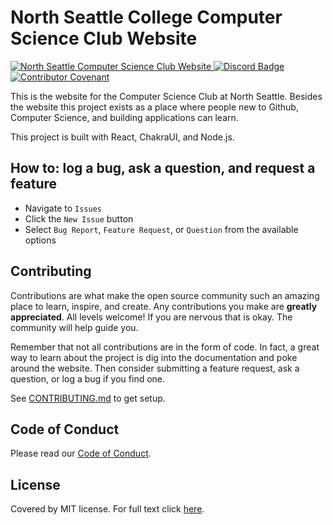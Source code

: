 # North Seattle College Computer Science Club Website

<div id="badges">
  <a href="https://northcs.org">
    <img src="https://img.shields.io/website?url=https%3A%2F%2Fnorthcs.org/" alt="North Seattle Computer Science Club Website"/>
  </a>
  <a href="https://discord.gg/PG2re4Zb4h">
    <img src="https://img.shields.io/discord/564559681339785228?label=discord&labelColor=5865F2&color=2C2F33" alt="Discord Badge"/>
  </a>
  <a href="https://github.com/nsccs/club_website/blob/main/CODE_OF_CONDUCT.md">
    <img src="https://img.shields.io/badge/Contributor%20Covenant-2.1-4baaaa.svg" alt="Contributor Covenant"/>
  </a>
</div>

This is the website for the Computer Science Club at North Seattle. Besides the website this project exists as a place where people new to Github, Computer Science, and building applications can learn.

This project is built with React, ChakraUI, and Node.js.

## How to: log a bug, ask a question, and request a feature

-   Navigate to `Issues`
-   Click the `New Issue` button
-   Select `Bug Report`, `Feature Request`, or `Question` from the available options

## Contributing

Contributions are what make the open source community such an amazing place to learn, inspire, and create. Any contributions you make are **greatly appreciated**. All levels welcome! If you are nervous that is okay. The community will help guide you.

Remember that not all contributions are in the form of code. In fact, a great way to learn about the project is dig into the documentation and poke around the website. Then consider submitting a feature request, ask a question, or log a bug if you find one.

See [CONTRIBUTING.md](CONTRIBUTING.md) to get setup.

## Code of Conduct

Please read our [Code of Conduct](CODE_OF_CONDUCT.md).

## License

Covered by MIT license. For full text click [here](LICENSE).
